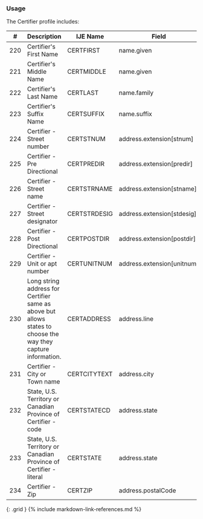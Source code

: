 ### Usage
The Certifier profile includes:

| **#** |  **Description**   |  **IJE Name**   |  **Field**  |  **Type**  | **Value Set**  |
| ---------| ------------- | ------------ | -------------- | -------- | -------- |
| 220 | Certifier's First Name | CERTFIRST| name.given  | string |  | 
| 221 | Certifier's Middle Name | CERTMIDDLE| name.given  | string |  | 
| 222 | Certifier's Last Name | CERTLAST| name.family  | string |  | 
| 223 | Certifier's Suffix Name | CERTSUFFIX| name.suffix  | string |  | 
| 224 | Certifier - Street number | CERTSTNUM| address.extension[stnum] | string |  | 
| 225 | Certifier - Pre Directional | CERTPREDIR| address.extension[predir] | string |  | 
| 226 | Certifier - Street name | CERTSTRNAME| address.extension[stname] | string |  | 
| 227 | Certifier - Street designator | CERTSTRDESIG| address.extension[stdesig] | string |  | 
| 228 | Certifier - Post Directional | CERTPOSTDIR| address.extension[postdir] | string |  | 
| 229 | Certifier - Unit or apt number | CERTUNITNUM| address.extension[unitnum] | string |  | 
| 230 | Long string address for Certifier same as above but allows states to choose the way they capture information. | CERTADDRESS| address.line  | string |  | 
| 231 | Certifier - City or Town name | CERTCITYTEXT| address.city  | string |  | 
| 232 | State, U.S. Territory or Canadian Province of Certifier - code | CERTSTATECD| address.state | string | [StateTerritoryProvinceVS] | 
| 233 | State, U.S. Territory or Canadian Province of Certifier - literal | CERTSTATE| address.state | string | [StateTerritoryProvinceVS] | 
| 234 | Certifier - Zip | CERTZIP| address.postalCode | string |  | 
{: .grid }
{% include markdown-link-references.md %}
